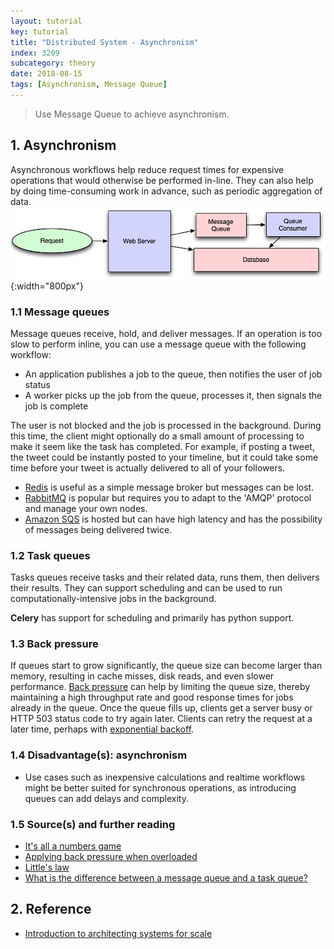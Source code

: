 ```yaml
---
layout: tutorial
key: tutorial
title: "Distributed System - Asynchronism"
index: 3209
subcategory: theory
date: 2018-08-15
tags: [Asynchronism, Message Queue]
---
```


> Use Message Queue to achieve asynchronism.

## 1. Asynchronism
Asynchronous workflows help reduce request times for expensive operations that would otherwise be performed in-line. They can also help by doing time-consuming work in advance, such as periodic aggregation of data.
![image](/public/images/note/9510/scalable-system.png){:width="800px"}
### 1.1 Message queues
Message queues receive, hold, and deliver messages. If an operation is too slow to perform inline, you can use a message queue with the following workflow:
* An application publishes a job to the queue, then notifies the user of job status
* A worker picks up the job from the queue, processes it, then signals the job is complete

The user is not blocked and the job is processed in the background. During this time, the client might optionally do a small amount of processing to make it seem like the task has completed. For example, if posting a tweet, the tweet could be instantly posted to your timeline, but it could take some time before your tweet is actually delivered to all of your followers.
* [Redis](https://redis.io/) is useful as a simple message broker but messages can be lost.
* [RabbitMQ](https://www.rabbitmq.com/) is popular but requires you to adapt to the 'AMQP' protocol and manage your own nodes.
* [Amazon SQS](https://aws.amazon.com/sqs/) is hosted but can have high latency and has the possibility of messages being delivered twice.

### 1.2 Task queues
Tasks queues receive tasks and their related data, runs them, then delivers their results. They can support scheduling and can be used to run computationally-intensive jobs in the background.

**Celery** has support for scheduling and primarily has python support.

### 1.3 Back pressure
If queues start to grow significantly, the queue size can become larger than memory, resulting in cache misses, disk reads, and even slower performance. [Back pressure](http://mechanical-sympathy.blogspot.com/2012/05/apply-back-pressure-when-overloaded.html) can help by limiting the queue size, thereby maintaining a high throughput rate and good response times for jobs already in the queue. Once the queue fills up, clients get a server busy or HTTP 503 status code to try again later. Clients can retry the request at a later time, perhaps with [exponential backoff](https://en.wikipedia.org/wiki/Exponential_backoff).

### 1.4 Disadvantage(s): asynchronism
* Use cases such as inexpensive calculations and realtime workflows might be better suited for synchronous operations, as introducing queues can add delays and complexity.

### 1.5 Source(s) and further reading
* [It's all a numbers game](https://www.youtube.com/watch?v=1KRYH75wgy4)
* [Applying back pressure when overloaded](http://mechanical-sympathy.blogspot.com/2012/05/apply-back-pressure-when-overloaded.html)
* [Little's law](https://en.wikipedia.org/wiki/Little%27s_law)
* [What is the difference between a message queue and a task queue?](https://www.quora.com/What-is-the-difference-between-a-message-queue-and-a-task-queue-Why-would-a-task-queue-require-a-message-broker-like-RabbitMQ-Redis-Celery-or-IronMQ-to-function)

## 2. Reference
* [Introduction to architecting systems for scale](http://lethain.com/introduction-to-architecting-systems-for-scale)
